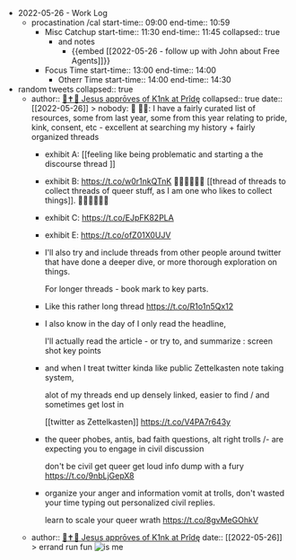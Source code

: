 - 2022-05-26 - Work Log
	- procastination /cal
	  start-time:: 09:00
	  end-time:: 10:59
		- Misc Catchup
		  start-time:: 11:30
		  end-time:: 11:45
		  collapsed:: true
			- and notes
				- {{embed [[2022-05-26 - follow up with John about Free Agents]]}}
		- Focus Time
		  start-time:: 13:00
		  end-time:: 14:00
			- Otherr Time
			  start-time:: 14:00
			  end-time:: 14:30
- random tweets
  collapsed:: true
	- author:: [🦾✝️🤳 Jesus apprōves of K1nk at Prîdę](https://twitter.com/evan_just_evan)
	  collapsed:: true
	          date:: [[2022-05-26]]
	          > nobody: 🦗
	  🧙‍♂️: I have a fairly curated list of resources, some from last year, some from this year relating to pride, kink, consent, etc - excellent at searching my history + fairly organized threads
		- exhibit A: [[feeling like being problematic and starting a the discourse thread ]]
		- exhibit B: https://t.co/w0r1nkQTnK 🏳️‍🌈🏳️‍🌈🏳️‍🌈 [[thread of threads  to collect threads of queer stuff,  as I am one who likes to collect things]]. 🏳️‍🌈🏳️‍🌈🏳️‍🌈
		- exhibit C: https://t.co/EJpFK82PLA
		- exhibit E: https://t.co/ofZ01X0UJV
		- I'll also try and include threads from other people around twitter that have done a deeper dive, or more thorough exploration on things.
		  
		  For longer threads - book mark to key parts.
		- Like this rather long thread https://t.co/R1o1n5Qx12
		- I also know in the day of I only read the headline,
		  
		  I'll actually read the article - or try to, and summarize : screen shot key points
		- and when I treat twitter kinda like public Zettelkasten note taking system,
		  
		  alot of my threads end up densely linked, easier to find / and sometimes get lost in 
		  
		  [[twitter as Zettelkasten]] https://t.co/V4PA7r643y
		- the queer phobes, antis, bad faith questions, alt right trolls /- are expecting you to engage in civil discussion 
		  
		  don't be civil 
		  get queer 
		  get loud 
		  info dump with a fury https://t.co/9nbLjGepX8
		- organize your anger and information vomit at trolls, don't wasted your time typing out personalized civil replies.
		  
		  learn to scale your queer wrath https://t.co/8gvMeGOhkV
	- author:: [🦾✝️🤳 Jesus apprōves of K1nk at Prîdę](https://twitter.com/evan_just_evan)
	          date:: [[2022-05-26]]
	          > errand run fun ![is me](https://pbs.twimg.com/media/FTsT9PQVUAAkW7V?format=jpg&name=900x900)